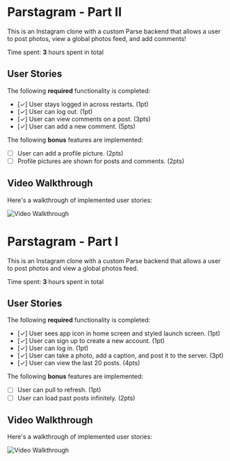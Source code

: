 # Parstagram - Part II

This is an Instagram clone with a custom Parse backend that allows a user to post photos, view a global photos feed, and add comments!

Time spent: **3** hours spent in total

## User Stories

The following **required** functionality is completed:

- [✓] User stays logged in across restarts. (1pt)
- [✓] User can log out. (1pt)
- [✓] User can view comments on a post. (3pts)
- [✓] User can add a new comment. (5pts)

The following **bonus** features are implemented:

- [ ] User can add a profile picture. (2pts)
- [ ] Profile pictures are shown for posts and comments. (2pts)

## Video Walkthrough

Here's a walkthrough of implemented user stories:

<img src='instagramDemo2.gif' title='Video Walkthrough' width='' alt='Video Walkthrough' />

# Parstagram - Part I

This is an Instagram clone with a custom Parse backend that allows a user to post photos and view a global photos feed.

Time spent: **3** hours spent in total

## User Stories

The following **required** functionality is completed:

- [✓] User sees app icon in home screen and styled launch screen. (1pt)
- [✓] User can sign up to create a new account. (1pt)
- [✓] User can log in. (1pt)
- [✓] User can take a photo, add a caption, and post it to the server. (3pt)
- [✓] User can view the last 20 posts. (4pts)

The following **bonus** features are implemented:

- [ ] User can pull to refresh. (1pt)
- [ ] User can load past posts infinitely. (2pts)

## Video Walkthrough

Here's a walkthrough of implemented user stories:

<img src='instagramDemo.gif' title='Video Walkthrough' alt='Video Walkthrough' />
